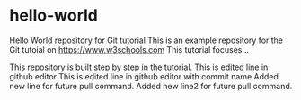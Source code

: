 # hello-world
Hello World repository for Git tutorial
This is an example repository for the Git tutoial on https://www.w3schools.com
This tutorial focuses...

This repository is built step by step in the tutorial.
This is edited line in github editor
This is edited line in github editor with commit name
Added new line for future pull command.
Added new line2 for future pull command.
